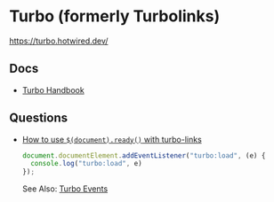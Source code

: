 # Turbo (formerly Turbolinks)

<https://turbo.hotwired.dev/>

## Docs

* [Turbo Handbook](https://turbo.hotwired.dev/handbook/introduction)

## Questions

* [How to use `$(document).ready()` with turbo-links](https://stackoverflow.com/q/18770517/1366033)

  ```js
  document.documentElement.addEventListener("turbo:load", (e) {
    console.log("turbo:load", e)
  });
  ```

  See Also: [Turbo Events](https://turbo.hotwired.dev/reference/events)
